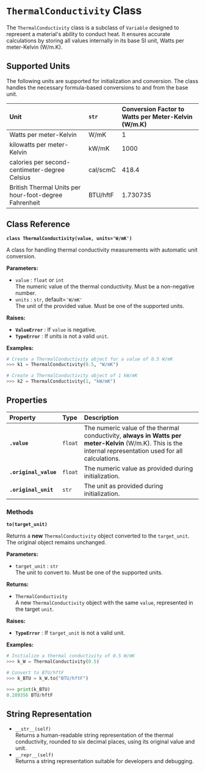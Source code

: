 # **`ThermalConductivity` Class**

The `ThermalConductivity` class is a subclass of `Variable` designed to represent a material's ability to conduct heat. It ensures accurate calculations by storing all values internally in its base SI unit, Watts per meter-Kelvin (W/m.K).

## **Supported Units**

The following units are supported for initialization and conversion. The class handles the necessary formula-based conversions to and from the base unit.

| Unit | `str` | Conversion Factor to Watts per Meter-Kelvin (W/m.K) |
| :---- | :---- | :---- |
| Watts per meter-Kelvin | W/mK | 1 |
| kilowatts per meter-Kelvin | kW/mK | 1000 |
| calories per second-centimeter-degree Celsius | cal/scmC | 418.4 |
| British Thermal Units per hour-foot-degree Fahrenheit | BTU/hftF | 1.730735 |

## **Class Reference**

**`class ThermalConductivity(value, units='W/mK')`**

A class for handling thermal conductivity measurements with automatic unit conversion.

**Parameters:**

* `value` : `float` or `int`  
  The numeric value of the thermal conductivity. Must be a non-negative number.  
* `units` : `str`, default=`'W/mK'`  
  The unit of the provided value. Must be one of the supported units.

**Raises:**

* **`ValueError`** : If `value` is negative.  
* **`TypeError`** : If units is not a valid `unit`.

**Examples:**
```py
# Create a ThermalConductivity object for a value of 0.5 W/mK  
>>> k1 = ThermalConductivity(0.5, "W/mK")

# Create a ThermalConductivity object of 1 kW/mK  
>>> k2 = ThermalConductivity(1, "kW/mK")
```
## **Properties**

| Property | Type | Description |
| :---- | :---- | :---- |
| **`.value`** | `float` | The numeric value of the thermal conductivity, **always in Watts per meter-Kelvin** (W/m.K). This is the internal representation used for all calculations. |
| **`.original_value`** | `float` | The numeric value as provided during initialization. |
| **`.original_unit`** | `str` | The unit as provided during initialization. |

### **Methods**

**`to(target_unit)`**

Returns a **new** `ThermalConductivity` object converted to the `target_unit`. The original object remains unchanged.

**Parameters:**

* `target_unit` : `str`  
  The unit to convert to. Must be one of the supported units.

**Returns:**

* `ThermalConductivity`  
  A new `ThermalConductivity` object with the same `value`, represented in the target `unit`.

**Raises:**

* **`TypeError`** : If `target_unit` is not a valid unit.

**Examples:**
```py
# Initialize a thermal conductivity of 0.5 W/mK  
>>> k_W = ThermalConductivity(0.5)

# Convert to BTU/hftF  
>>> k_BTU = k_W.to("BTU/hftF")

>>> print(k_BTU)  
0.289356 BTU/hftF
```
## **String Representation**

* `__str__(self)`  
  Returns a human-readable string representation of the thermal conductivity, rounded to six decimal places, using its original value and unit.  
* `__repr__(self)`  
  Returns a string representation suitable for developers and debugging.
